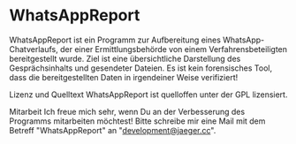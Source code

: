 # WhatsAppReport

WhatsAppReport ist ein Programm zur Aufbereitung eines WhatsApp-Chatverlaufs, der einer Ermittlungsbehörde von einem Verfahrensbeteiligten bereitgestellt wurde. Ziel ist eine übersichtliche Darstellung des Gesprächsinhalts und gesendeter Dateien. Es ist kein forensisches Tool, dass die bereitgestellten Daten in irgendeiner Weise verifiziert!

Lizenz und Quelltext
WhatsAppReport ist quelloffen unter der GPL lizensiert.

Mitarbeit
Ich freue mich sehr, wenn Du an der Verbesserung des Programms mitarbeiten möchtest! Bitte schreibe mir eine Mail mit dem Betreff "WhatsAppReport" an "development@jaeger.cc".

